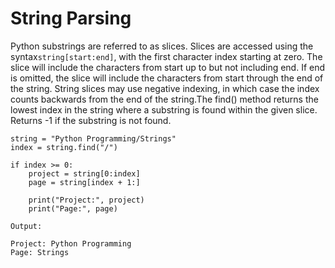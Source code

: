 # String Parsing

Python substrings are referred to as slices. Slices are accessed using the syntax`string[start:end]`, with the first character index starting at zero. The slice will include the characters from start up to but not including end. If end is omitted, the slice will include the characters from start through the end of the string. String slices may use negative indexing, in which case the index counts backwards from the end of the string.The find\(\) method returns the lowest index in the string where a substring is found within the given slice. Returns -1 if the substring is not found.

```
string = "Python Programming/Strings"
index = string.find("/")

if index >= 0:
    project = string[0:index]
    page = string[index + 1:]

    print("Project:", project)
    print("Page:", page)
    
Output:

Project: Python Programming
Page: Strings
```



